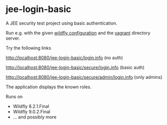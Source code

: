 # jee-login-basic

A JEE security test project using basic authentication.

Run e.g. with the given [wildfly configuration](../servers/wildfly/wildfly-openldap.md) and the [vagrant](../vagrant/README.md) directory server.

Try the following links

[http://localhost:8080/jee-login-basic/login.info](http://localhost:8080/jee-login-basic/login.info)  (no auth)

[http://localhost:8080/jee-login-basic/secure/login.info](http://localhost:8080/jee-login-basic/secure/login.info)  (basic auth)

[http://localhost:8080/jee-login-basic/secure/admin/login.info](http://localhost:8080/jee-login-basic/secure/admin/login.info) (only admins)


The application displays the known roles.

Runs on
* Wildfly 8.2.1.Final
* Wildfly 9.0.2.Final
* ... and possibly more